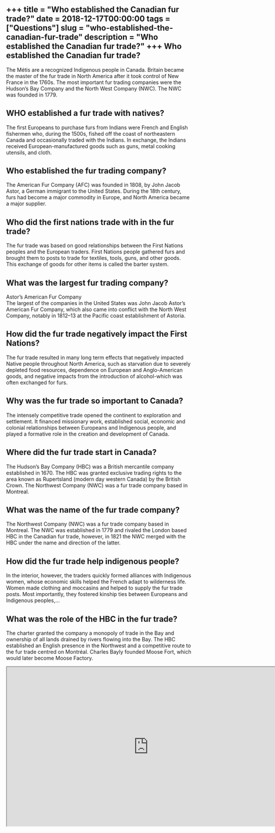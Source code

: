 +++
title = "Who established the Canadian fur trade?"
date = 2018-12-17T00:00:00
tags = ["Questions"]
slug = "who-established-the-canadian-fur-trade"
description = "Who established the Canadian fur trade?"
+++
Who established the Canadian fur trade?
---------------------------------------

The Métis are a recognized Indigenous people in Canada. Britain became the master of the fur trade in North America after it took control of New France in the 1760s. The most important fur trading companies were the Hudson’s Bay Company and the North West Company (NWC). The NWC was founded in 1779.

WHO established a fur trade with natives?
-----------------------------------------

The first Europeans to purchase furs from Indians were French and English fishermen who, during the 1500s, fished off the coast of northeastern Canada and occasionally traded with the Indians. In exchange, the Indians received European-manufactured goods such as guns, metal cooking utensils, and cloth.

Who established the fur trading company?
----------------------------------------

The American Fur Company (AFC) was founded in 1808, by John Jacob Astor, a German immigrant to the United States. During the 18th century, furs had become a major commodity in Europe, and North America became a major supplier.

Who did the first nations trade with in the fur trade?
------------------------------------------------------

The fur trade was based on good relationships between the First Nations peoples and the European traders. First Nations people gathered furs and brought them to posts to trade for textiles, tools, guns, and other goods. This exchange of goods for other items is called the barter system.

What was the largest fur trading company?
-----------------------------------------

Astor’s American Fur Company  
The largest of the companies in the United States was John Jacob Astor’s American Fur Company, which also came into conflict with the North West Company, notably in 1812–13 at the Pacific coast establishment of Astoria.

How did the fur trade negatively impact the First Nations?
----------------------------------------------------------

The fur trade resulted in many long term effects that negatively impacted Native people throughout North America, such as starvation due to severely depleted food resources, dependence on European and Anglo-American goods, and negative impacts from the introduction of alcohol-which was often exchanged for furs.

Why was the fur trade so important to Canada?
---------------------------------------------

The intensely competitive trade opened the continent to exploration and settlement. It financed missionary work, established social, economic and colonial relationships between Europeans and Indigenous people, and played a formative role in the creation and development of Canada.

Where did the fur trade start in Canada?
----------------------------------------

The Hudson’s Bay Company (HBC) was a British mercantile company established in 1670. The HBC was granted exclusive trading rights to the area known as Rupertsland (modern day western Canada) by the British Crown. The Northwest Company (NWC) was a fur trade company based in Montreal.

What was the name of the fur trade company?
-------------------------------------------

The Northwest Company (NWC) was a fur trade company based in Montreal. The NWC was established in 1779 and rivaled the London based HBC in the Canadian fur trade, however, in 1821 the NWC merged with the HBC under the name and direction of the latter.

How did the fur trade help indigenous people?
---------------------------------------------

In the interior, however, the traders quickly formed alliances with Indigenous women, whose economic skills helped the French adapt to wilderness life. Women made clothing and moccasins and helped to supply the fur trade posts. Most importantly, they fostered kinship ties between Europeans and Indigenous peoples,…

What was the role of the HBC in the fur trade?
----------------------------------------------

The charter granted the company a monopoly of trade in the Bay and ownership of all lands drained by rivers flowing into the Bay. The HBC established an English presence in the Northwest and a competitive route to the fur trade centred on Montréal. Charles Bayly founded Moose Fort, which would later become Moose Factory.

<iframe allow="accelerometer; autoplay; clipboard-write; encrypted-media; gyroscope; picture-in-picture" allowfullscreen="" class="__youtube_prefs__  epyt-is-override  no-lazyload" data-no-lazy="1" data-origheight="433" data-origwidth="770" data-skipgform_ajax_framebjll="" height="433" id="_ytid_25963" loading="lazy" src="https://www.youtube.com/embed/dPmlUkUabPM?enablejsapi=1&autoplay=0&cc_load_policy=0&cc_lang_pref=&iv_load_policy=1&loop=0&modestbranding=0&rel=1&fs=1&playsinline=0&autohide=2&theme=dark&color=red&controls=1&" title="YouTube player" width="770"></iframe>